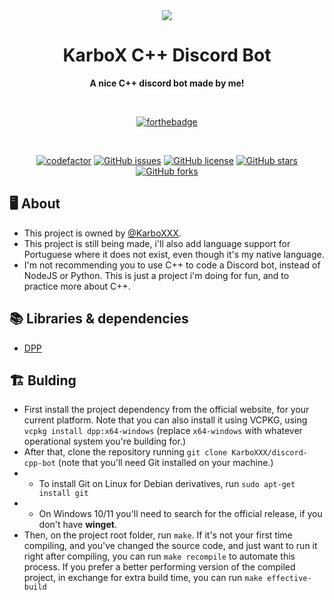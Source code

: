 <div align="center">
<img src="http://codeprogramming.org/wp-content/uploads/2022/01/C-Logo.wine_.png"/>
<h1>KarboX C++ Discord Bot</h1>
<b><p>A nice C++ discord bot made by me!</p></b>
<br>

[![forthebadge](https://forthebadge.com/images/badges/built-with-swag.svg)](https://forthebadge.com)

<br>

[![codefactor](https://www.codefactor.io/repository/github/karboxxx/discord-cpp-bot/badge)](https://www.codefactor.io/repository/github/karboxxx/discord-cpp-bot)
[![GitHub issues](https://img.shields.io/github/issues/KarboXXX/discord-cpp-bot)](https://github.com/KarboXXX/discord-cpp-bot/issues)
[![GitHub license](https://img.shields.io/github/license/KarboXXX/discord-cpp-bot?color=brightgreen)](https://github.com/KarboXXX/discord-cpp-bot/blob/main/LICENSE)
[![GitHub stars](https://img.shields.io/github/stars/KarboXXX/discord-cpp-bot?color=ff69b4)](https://github.com/KarboXXX/discord-cpp-bot/stargazers)
[![GitHub forks](https://img.shields.io/github/forks/KarboXXX/discord-cpp-bot?color=ff69b4)](https://github.com/KarboXXX/discord-cpp-bot/network)
</div>

## 🖥️ About
- This project is owned by [@KarboXXX](https://github.com/KarboXXX).
- This project is still being made, i'll also add language support for Portuguese where it does not exist, even though it's my native language.
- I'm not recommending you to use C++ to code a Discord bot, instead of NodeJS or Python. This is just a project i'm doing for fun, and to practice more about C++.

## 📚 Libraries & dependencies
- [DPP](https://dpp.dev)

## 🏗️ Bulding
- First install the project dependency from the official website, for your current platform. Note that you can also install it using VCPKG, using `vcpkg install dpp:x64-windows` (replace `x64-windows` with whatever operational system you're building for.)
- After that, clone the repository running `git clone KarboXXX/discord-cpp-bot` (note that you'll need Git installed on your machine.)
- - To install Git on Linux for Debian derivatives, run `sudo apt-get install git`
- - On Windows 10/11 you'll need to search for the official release, if you don't have **winget**.
- Then, on the project root folder, run `make`. If it's not your first time compiling, and you've changed the source code, and just want to run it right after compiling, you can run `make recompile` to automate this process. If you prefer a better performing version of the compiled project, in exchange for extra build time, you can run `make effective-build`

